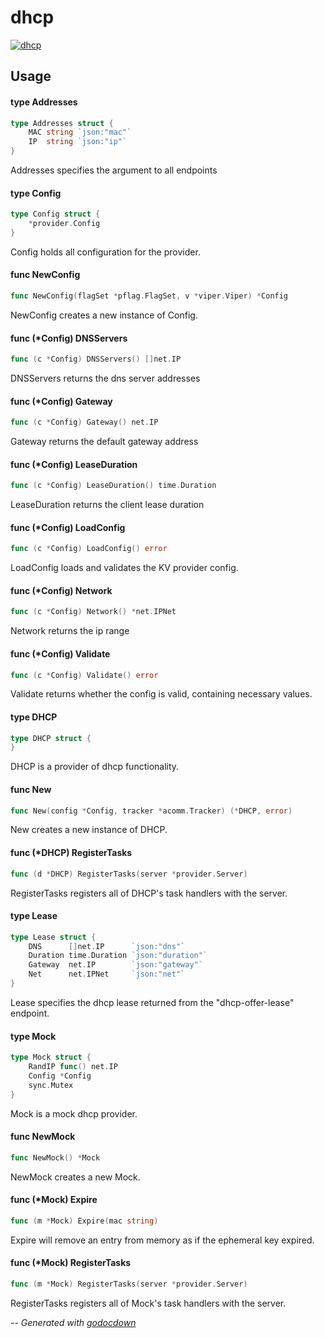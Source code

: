 # dhcp

[![dhcp](https://godoc.org/github.com/cerana/cerana/providers/dhcp?status.svg)](https://godoc.org/github.com/cerana/cerana/providers/dhcp)



## Usage

#### type Addresses

```go
type Addresses struct {
	MAC string `json:"mac"`
	IP  string `json:"ip"`
}
```

Addresses specifies the argument to all endpoints

#### type Config

```go
type Config struct {
	*provider.Config
}
```

Config holds all configuration for the provider.

#### func  NewConfig

```go
func NewConfig(flagSet *pflag.FlagSet, v *viper.Viper) *Config
```
NewConfig creates a new instance of Config.

#### func (*Config) DNSServers

```go
func (c *Config) DNSServers() []net.IP
```
DNSServers returns the dns server addresses

#### func (*Config) Gateway

```go
func (c *Config) Gateway() net.IP
```
Gateway returns the default gateway address

#### func (*Config) LeaseDuration

```go
func (c *Config) LeaseDuration() time.Duration
```
LeaseDuration returns the client lease duration

#### func (*Config) LoadConfig

```go
func (c *Config) LoadConfig() error
```
LoadConfig loads and validates the KV provider config.

#### func (*Config) Network

```go
func (c *Config) Network() *net.IPNet
```
Network returns the ip range

#### func (*Config) Validate

```go
func (c *Config) Validate() error
```
Validate returns whether the config is valid, containing necessary values.

#### type DHCP

```go
type DHCP struct {
}
```

DHCP is a provider of dhcp functionality.

#### func  New

```go
func New(config *Config, tracker *acomm.Tracker) (*DHCP, error)
```
New creates a new instance of DHCP.

#### func (*DHCP) RegisterTasks

```go
func (d *DHCP) RegisterTasks(server *provider.Server)
```
RegisterTasks registers all of DHCP's task handlers with the server.

#### type Lease

```go
type Lease struct {
	DNS      []net.IP      `json:"dns"`
	Duration time.Duration `json:"duration"`
	Gateway  net.IP        `json:"gateway"`
	Net      net.IPNet     `json:"net"`
}
```

Lease specifies the dhcp lease returned from the "dhcp-offer-lease" endpoint.

#### type Mock

```go
type Mock struct {
	RandIP func() net.IP
	Config *Config
	sync.Mutex
}
```

Mock is a mock dhcp provider.

#### func  NewMock

```go
func NewMock() *Mock
```
NewMock creates a new Mock.

#### func (*Mock) Expire

```go
func (m *Mock) Expire(mac string)
```
Expire will remove an entry from memory as if the ephemeral key expired.

#### func (*Mock) RegisterTasks

```go
func (m *Mock) RegisterTasks(server *provider.Server)
```
RegisterTasks registers all of Mock's task handlers with the server.

--
*Generated with [godocdown](https://github.com/robertkrimen/godocdown)*
